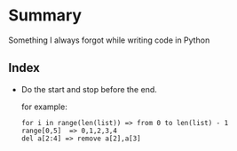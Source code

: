 # Summary
 
 Something I always forgot while writing code in Python
  
  ## Index
  
   - Do the start and stop before the end.
    
      for example:
      ```
      for i in range(len(list)) => from 0 to len(list) - 1
      range[0,5]  => 0,1,2,3,4
      del a[2:4] => remove a[2],a[3]
      ```

